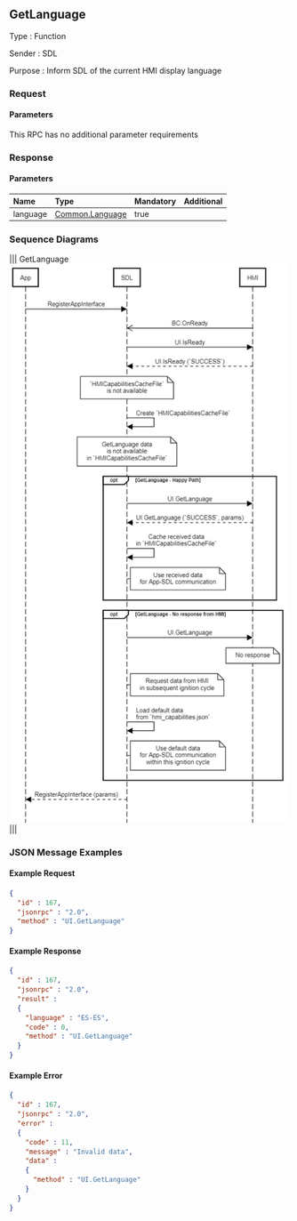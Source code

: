 ## GetLanguage

Type
: Function

Sender
: SDL

Purpose
: Inform SDL of the current HMI display language

### Request

#### Parameters

This RPC has no additional parameter requirements

### Response

#### Parameters

|Name|Type|Mandatory|Additional|
|:---|:---|:--------|:---------|
|language|[Common.Language](../../common/enums/#language)|true||

### Sequence Diagrams

|||
GetLanguage  
![GetLanguage](./assets/GetLanguage.png)
|||

### JSON Message Examples

#### Example Request

```json
{
  "id" : 167,
  "jsonrpc" : "2.0",
  "method" : "UI.GetLanguage"
}
```

#### Example Response

```json
{
  "id" : 167,
  "jsonrpc" : "2.0",
  "result" :
  {
    "language" : "ES-ES",
    "code" : 0,
    "method" : "UI.GetLanguage"
  }
}
```

#### Example Error

```json
{
  "id" : 167,
  "jsonrpc" : "2.0",
  "error" :
  {
    "code" : 11,
    "message" : "Invalid data",
    "data" :
    {
      "method" : "UI.GetLanguage"
    }
  }
}
```

